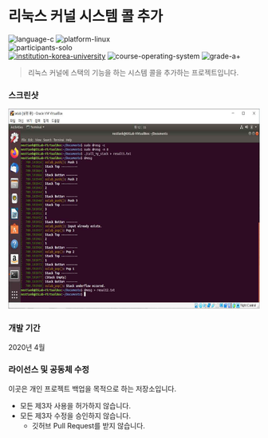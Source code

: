 # 리눅스 커널 시스템 콜 추가

![language-c][language-c]
![platform-linux][platform-linux]
<br>
![participants-solo][participants-solo]
<br>
[![institution-korea-university][korea-university-image]][korea-university-cs-url]
![course-operating-system][course-cose341]
![grade-a+][grade-a+]

> 리눅스 커널에 스택의 기능을 하는 시스템 콜을 추가하는 프로젝트입니다.

### 스크린샷

<img src="static/screenshot.png" height="400px">

### 개발 기간

2020년 4월

### 라이선스 및 공동체 수정

이곳은 개인 프로젝트 백업을 목적으로 하는 저장소입니다.

  * 모든 제3자 사용을 허가하지 않습니다.
  * 모든 제3자 수정을 승인하지 않습니다.
    * 깃허브 Pull Request를 받지 않습니다.

<!-- Image definitions -->
[korea-university-image]: https://img.shields.io/badge/Institution-Korea%20University-red
[korea-university-cs-url]: http://cs.korea.ac.kr
[course-cose341]: https://img.shields.io/badge/Course-Operating%20Systems-brightgreen
[language-c]: https://img.shields.io/badge/Language-C-orange
[platform-linux]: https://img.shields.io/badge/Platform-Linux-yellowgreen
[grade-a+]: https://img.shields.io/badge/Grade-A+-yellow
[participants-solo]: https://img.shields.io/badge/Participants-Solo%20Project-7aa3cc
